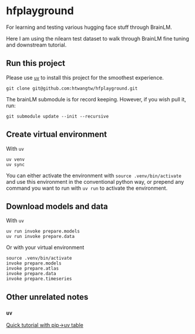 # hfplayground

For learning and testing various hugging face stuff through BrainLM.

Here I am using the nilearn test dataset to walk through BrainLM fine tuning and downstream tutorial.

## Run this project

Please use [`uv`](https://docs.astral.sh/uv/) to install this project for the smoothest experience.

```
git clone git@github.com:htwangtw/hfplayground.git
```

The brainLM submodule is for record keeping.
However, if you wish pull it, run:

```
git submodule update --init --recursive
```

## Create virtual environment

With `uv`
```
uv venv
uv sync
```

You can either activate the environment with `source .venv/bin/activate` and use this environment in the conventional python way,
or prepend any command you want to run with `uv run` to activate the environment.


## Download models and data

With `uv`
```
uv run invoke prepare.models
uv run invoke prepare.data
```

Or with your virtual environment
```
source .venv/bin/activate
invoke prepare.models
invoke prepare.atlas
invoke prepare.data
invoke prepare.timeseries
```

## Other unrelated notes

### `uv`

[Quick tutorial with pip->uv table](https://www.datacamp.com/tutorial/python-uv)